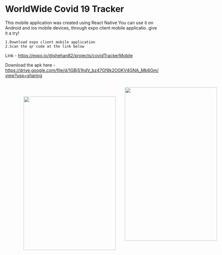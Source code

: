 # WorldWide Covid 19 Tracker


This mobile application was created using React Native
You can use it on Android and ios mobile devices, through expo client mobile applicatio. give it a try!

	1.Download expo client mobile application
	2.Scan the qr code at the link below

Link  - https://expo.io/@shehan82/projects/covidTrackerMobile

Download the apk here - https://drive.google.com/file/d/1GBjS1hdV_bz47Gf8k2OGKV4GNA_Mb6Gm/view?usp=sharing



<div style="display:flex;  margin:30px; flex-direction:raw;  justify-content: space-around;  width:100%;">
<img src="https://user-images.githubusercontent.com/55059232/103486549-9a554200-4e24-11eb-934a-416cd0fa333b.jpeg"  style="margin:30px" width="300" height="500">

<img src="https://user-images.githubusercontent.com/55059232/103486558-a7723100-4e24-11eb-9d54-d5dc15de60be.jpeg"  width="300" height="500">



</div>




